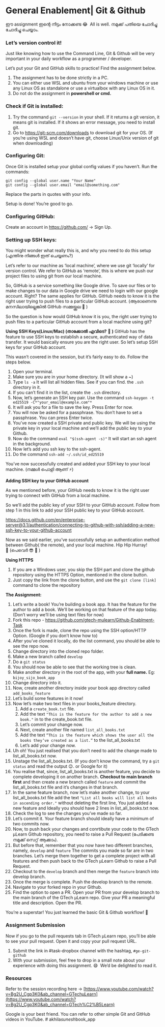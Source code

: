 # General Enablement| Git & Github

ഈ assignment ഇന്റെ നീട്ടം നോക്കണ്ട 😂  All is well. നമുക്ക് പതിയെ ചോദിച്ചു ചോദിച്ചു ചെയ്യാം.

### Let’s version control it!

Just like knowing how to use the Command Line, Git & Github will be very important in your daily workflow as a programmer / developer. 

Let’s put your Git and GitHub skills to practice! Find the assignment below.

1. The assignment has to be done strictly in a PC.
2. You can either use WSL and ubuntu from your windows machine or use any Linux OS as standalone or use a virtualbox with any Linux OS in it.
3. Do not do the assignment in **powershell or cmd.**

### **Check if Git is installed:**

1. Try the command `git --version` in your shell. If it returns a git version, it means git is installed. If it shows an error message, you need to install git.
2. Go to https://git-scm.com/downloads to download git for your OS. (If you’re using WSL and doesn’t have git, choose Linux/Unix version of git when downloading)

### **Configuring Git:**

Once Git is installed setup your global config values if you haven’t. Run the commands:

```
git config --global user.name "Your Name"
git config --global user.email "email@something.com"
```

Replace the parts in quotes with your info.

Setup is done! You’re good to go.

### **Configuring GitHub:**

Create an account in https://github.com/ → Sign Up.

### **Setting up SSH keys:**

You might wonder what really this is, and why you need to do this setup (എന്തിനു നിങ്ങൾ ഇത് ചെയ്യണം?)

Let’s refer to our machine as ‘local machine’, where we use git ‘locally’ for version control. We refer to GitHub as ‘remote’, this is where we push our project files to using git from our local machine.

So, GitHub is a service something like Google drive. To save our files or to make changes to our data in Google drive we need to login with our google account. Right? The same applies for GitHub. GitHub needs to know it is the right user trying to push files to a particular GitHub account. (ആരാണെന്നു മനസിലായില്ലെങ്കിൽ GitHub സമ്മയ്ക്കൂല 🤧 )

So the question is how would GitHub know it is you, the right user trying to push files to a particular GitHub account from a local machine using git?

**Using SSH Keys(Linux/Mac) (താക്കോൽ എവിടെ?** 🤔 **)**
GitHub has the feature to use SSH keys to establish a secure, authenticated way of data transfer. It would basically ensure you are the right user. So let’s setup SSH keys for your GitHub account. 

This wasn’t covered in the session, but it’s fairly easy to do. Follow the steps below.

1. Open your terminal.
2. Make sure you are in your home directory. (It will show a ~)
3. Type `ls -a` It will list all hidden files. See if you can find. the `.ssh` directory in it.
4. If you can’t find it in the list, create the `.ssh` directory.
5. Now, let’s generate an SSH key pair. Use the command
 `ssh-keygen -t ed25519 -C*"your_email@example.com"*`
6. It will ask you for a file to save the key. Press Enter for now.
7. You will now be asked for a passphrase. You don’t have to set a passphrase. You can press Enter twice.
8. You’ve now created a SSH private and public key. We will be using the private key in your local machine and we’ll add the public key to your Github.
9. Now do the command `eval "$(ssh-agent -s)"` It will start an ssh agent in the background.
10. Now let’s add you ssh key to the ssh-agent.
11. Do the command `ssh-add ~/.ssh/id_ed25519` 

You’ve now successfully created and added your SSH key to your local machine. (നമ്മൾ പൊളി ആണ് ⚡)

**Adding SSH key to your GitHub account**

As we mentioned before, your GitHub needs to know it is the right user trying to connect with GitHub from a local machine. 

So we’ll add the public key of your SSH to your GitHub account. Follow from step 1 in this link to add your SSH public key to your GitHub account.

https://docs.github.com/en/enterprise-server@3.1/authentication/connecting-to-github-with-ssh/adding-a-new-ssh-key-to-your-github-account

Now as we said earlier, you’ve successfully setup an authentication method between Github( the remote), and your local machine. Hip Hip Hurray! 🥂 (പെവെർ 😎 💪 )

**Using HTTPS**

1. If you are a Windows user, you skip the SSH part and clone the github repository using the HTTPS Option, mentioned in the clone button.
2. Just copy the link from the clone button, and use the `git clone [link]` command to clone the repository

**The Assignment:**

1. Let’s write a book! You’re building a book app. It has the feature for the author to add a book. We’ll be working on that feature of the app today. (Don’t worry we’ll be using text files for now)
2. Fork this repo - [](https://github.com/gtech-mulearn/Github-Enablment-Task)https://github.com/gtech-mulearn/Github-Enablment-Task
3. Once the fork is made, clone the repo using the SSH option/HTTP Option. (Google if you don’t know how to)
4. After you’ve cloned it locally, do the list command, you should be able to see the repo now.
5. Change directory into the cloned repo folder.
6. Make a new branch called `develop`
7. Do a `git status` 
8. You should now be able to see that the working tree is clean.
9. Make another directory in the root of the app, with your **full name.** Eg: `bijoy_sijo_book_app`
10. Change directory into it. 
11. Now, create another directory inside your book app directory called `add_books_feature` 
12. Let’s build some features in it now!
13. Now let’s make two text files in your books_feature directory.
    1. Add a `create_book.txt` file.
    2. Add the text `"This is the feature for the author to add a new book."` in to the create_book.txt file.
    3. Let’s commit your change now. 
    4. Next, create another file named `list_all_books.txt`
    5. Add the text `“This is the feature which shows the user all the books they’ve created as a list.”` to the list_all_books.txt
    6. Let’s add your change now. 
14. Uh oh! You just realised that you don’t need to add the change made to list_all_books.txt now.
15. Unstage the list_all_books.txt. (If you don’t know the command, try a `git status` and read the output 😉. or Google for it)
16. You realise that, since, list_all_books.txt is another feature, you decide to complete developing it on another branch. **Checkout to main branch first** and then create a new branch called `feature` and commit the list_all_books.txt file and it’s changes in that branch.
17. In the same feature branch, now let’s make another change, to your list_all_books.txt file add the text `"List all books will list all books in ascending order."` without deleting the first line, You just added a new feature and Ideally you should have 2 lines in list_all_books.txt now.
18. Check the log to see the changes you’ve made so far.
19. Let’s commit it. Your feature branch should ideally have a minimum of two commits now. 
20. Now, to push back your changes and conrtibute your code to the GTech µLearn Github repository, you need to raise a Pull Request (പേടിക്കണ്ട നമുക്ക് സെറ്റ് ആക്കാം).
21. But before that, remember that you now have two different branches, namely, `develop` and `feature` The commits you made so far are in two branches. Let’s merge them together to get a complete project with all features and then push back to the GTech µLearn Github to raise a Pull Request.
22. Checkout to the `develop` branch and then merge the `feature` branch into develop branch. 
23. Once the merge is complete. Push the develop branch to the remote.
24. Navigate to your forked repo in your Github.
25. Find the option to open a PR. Open your PR from your develop branch to the main branch of the GTech µLearn repo. Give your PR a meaningful title and description. Open the PR.

You’re a superstar! You just learned the basic Git & Github workflow! 🥳  

### Assignment Submission

Now if you go to the pull requests tab in GTech µLearn repo, you’ll be able to see your pull request. Open it and copy your pull request URL.

1. Submit the link in #task-dropbox channel with the hashtag, `#ge-git-github`
2. With your submission, feel free to drop in a small note about your experience with doing this assignment. 😄  We’d be delighted to read it.

### Resources

Refer to the session recording here → [https://www.youtube.com/watch?v=Bg2U_Cgp3K0&ab_channel=GTechµLearn](https://www.youtube.com/watch?v=Bg2U_Cgp3K0&ab_channel=GTech%C2%B5Learn)

Google is your best friend. You can refer to other simple Git and GitHub videos in YouTube.
#   a k h i l a _ s u n e s h _ b o o k _ a p p  
 